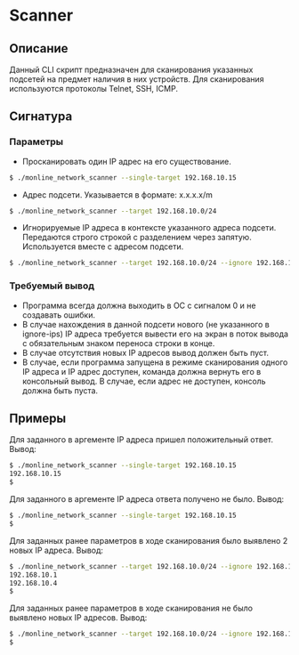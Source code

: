 # Scanner #

## Описание ##

Данный CLI скрипт предназначен для сканирования указанных подсетей на предмет наличия в них устройств. Для сканирования используются протоколы Telnet, SSH, ICMP.

## Сигнатура ##
### Параметры ###
 * Просканировать один IP адрес на его существование.
```bash
$ ./monline_network_scanner --single-target 192.168.10.15
```
 * Адрес подсети. Указывается в формате: x.x.x.x/m
```bash
$ ./monline_network_scanner --target 192.168.10.0/24
```
 * Игнорируемые IP адреса в контексте указанного адреса подсети. Передаются строго строкой с разделением через запятую. Используется вместе с адресом подсети.
```bash
$ ./monline_network_scanner --target 192.168.10.0/24 --ignore 192.168.10.15 192.168.10.16
```

### Требуемый вывод ###
 * Программа всегда должна выходить в ОС с сигналом 0 и не создавать ошибки.
 * В случае нахождения в данной подсети нового (не указанного в ignore-ips) IP адреса требуется вывести его на экран в поток вывода с обязательным знаком переноса строки в конце.
 * В случае отсутствия новых IP адресов вывод должен быть пуст.
 * В случае, если программа запущена в режиме сканирования одного IP адреса и IP адрес доступен, команда должна вернуть его в консольный вывод. В случае, если адрес не доступен, консоль должна быть пуста.

## Примеры ##
Для заданного в аргементе IP адреса пришел положительный ответ. Вывод:
```bash
$ ./monline_network_scanner --single-target 192.168.10.15
192.168.10.15
$ 
```

Для заданного в аргементе IP адреса ответа получено не было. Вывод:
```bash
$ ./monline_network_scanner --single-target 192.168.10.15
$ 
```

Для заданных ранее параметров в ходе сканирования было выявлено 2 новых IP адреса. Вывод:
```bash
$ ./monline_network_scanner --target 192.168.10.0/24 --ignore 192.168.10.15 192.168.10.16
192.168.10.1
192.168.10.4
$ 
```

Для заданных ранее параметров в ходе сканирования не было выявлено новых IP адресов. Вывод:
```bash
$ ./monline_network_scanner --target 192.168.10.0/24 --ignore 192.168.10.15 192.168.10.16
$
```